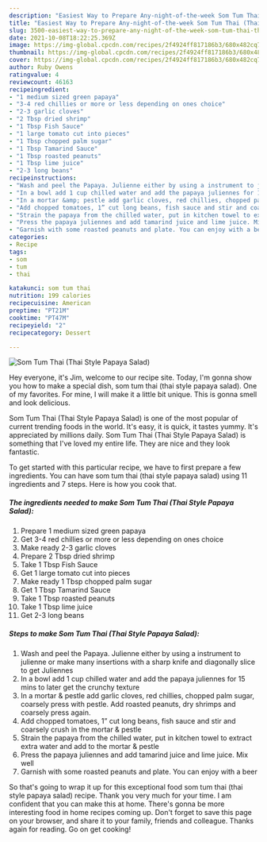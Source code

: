 ```yaml
---
description: "Easiest Way to Prepare Any-night-of-the-week Som Tum Thai (Thai Style Papaya Salad)"
title: "Easiest Way to Prepare Any-night-of-the-week Som Tum Thai (Thai Style Papaya Salad)"
slug: 3500-easiest-way-to-prepare-any-night-of-the-week-som-tum-thai-thai-style-papaya-salad
date: 2021-10-08T18:22:25.369Z
image: https://img-global.cpcdn.com/recipes/2f4924ff817186b3/680x482cq70/som-tum-thai-thai-style-papaya-salad-recipe-main-photo.jpg
thumbnail: https://img-global.cpcdn.com/recipes/2f4924ff817186b3/680x482cq70/som-tum-thai-thai-style-papaya-salad-recipe-main-photo.jpg
cover: https://img-global.cpcdn.com/recipes/2f4924ff817186b3/680x482cq70/som-tum-thai-thai-style-papaya-salad-recipe-main-photo.jpg
author: Ruby Owens
ratingvalue: 4
reviewcount: 46163
recipeingredient:
- "1 medium sized green papaya"
- "3-4 red chillies or more or less depending on ones choice"
- "2-3 garlic cloves"
- "2 Tbsp dried shrimp"
- "1 Tbsp Fish Sauce"
- "1 large tomato cut into pieces"
- "1 Tbsp chopped palm sugar"
- "1 Tbsp Tamarind Sauce"
- "1 Tbsp roasted peanuts"
- "1 Tbsp lime juice"
- "2-3 long beans"
recipeinstructions:
- "Wash and peel the Papaya. Julienne either by using a instrument to julienne or make many insertions with a sharp knife and diagonally slice to get Juliennes"
- "In a bowl add 1 cup chilled water and add the papaya juliennes for 15 mins to later get the crunchy texture"
- "In a mortar &amp; pestle add garlic cloves, red chillies, chopped palm sugar, coarsely press with pestle. Add roasted peanuts, dry shrimps and coarsely press again."
- "Add chopped tomatoes, 1” cut long beans, fish sauce and stir and coarsely crush in the mortar &amp; pestle"
- "Strain the papaya from the chilled water, put in kitchen towel to extract extra water and add to the mortar &amp; pestle"
- "Press the papaya juliennes and add tamarind juice and lime juice. Mix well"
- "Garnish with some roasted peanuts and plate. You can enjoy with a beer"
categories:
- Recipe
tags:
- som
- tum
- thai

katakunci: som tum thai 
nutrition: 199 calories
recipecuisine: American
preptime: "PT21M"
cooktime: "PT47M"
recipeyield: "2"
recipecategory: Dessert

---
```



![Som Tum Thai (Thai Style Papaya Salad)](https://img-global.cpcdn.com/recipes/2f4924ff817186b3/680x482cq70/som-tum-thai-thai-style-papaya-salad-recipe-main-photo.jpg)

Hey everyone, it's Jim, welcome to our recipe site. Today, I'm gonna show you how to make a special dish, som tum thai (thai style papaya salad). One of my favorites. For mine, I will make it a little bit unique. This is gonna smell and look delicious.

Som Tum Thai (Thai Style Papaya Salad) is one of the most popular of current trending foods in the world. It's easy, it is quick, it tastes yummy. It's appreciated by millions daily. Som Tum Thai (Thai Style Papaya Salad) is something that I've loved my entire life. They are nice and they look fantastic.




To get started with this particular recipe, we have to first prepare a few ingredients. You can have som tum thai (thai style papaya salad) using 11 ingredients and 7 steps. Here is how you cook that.

<!--inarticleads1-->

##### The ingredients needed to make Som Tum Thai (Thai Style Papaya Salad):

1. Prepare 1 medium sized green papaya
1. Get 3-4 red chillies or more or less depending on ones choice
1. Make ready 2-3 garlic cloves
1. Prepare 2 Tbsp dried shrimp
1. Take 1 Tbsp Fish Sauce
1. Get 1 large tomato cut into pieces
1. Make ready 1 Tbsp chopped palm sugar
1. Get 1 Tbsp Tamarind Sauce
1. Take 1 Tbsp roasted peanuts
1. Take 1 Tbsp lime juice
1. Get 2-3 long beans




<!--inarticleads2-->

##### Steps to make Som Tum Thai (Thai Style Papaya Salad):

1. Wash and peel the Papaya. Julienne either by using a instrument to julienne or make many insertions with a sharp knife and diagonally slice to get Juliennes
1. In a bowl add 1 cup chilled water and add the papaya juliennes for 15 mins to later get the crunchy texture
1. In a mortar &amp; pestle add garlic cloves, red chillies, chopped palm sugar, coarsely press with pestle. Add roasted peanuts, dry shrimps and coarsely press again.
1. Add chopped tomatoes, 1” cut long beans, fish sauce and stir and coarsely crush in the mortar &amp; pestle
1. Strain the papaya from the chilled water, put in kitchen towel to extract extra water and add to the mortar &amp; pestle
1. Press the papaya juliennes and add tamarind juice and lime juice. Mix well
1. Garnish with some roasted peanuts and plate. You can enjoy with a beer




So that's going to wrap it up for this exceptional food som tum thai (thai style papaya salad) recipe. Thank you very much for your time. I am confident that you can make this at home. There's gonna be more interesting food in home recipes coming up. Don't forget to save this page on your browser, and share it to your family, friends and colleague. Thanks again for reading. Go on get cooking!

